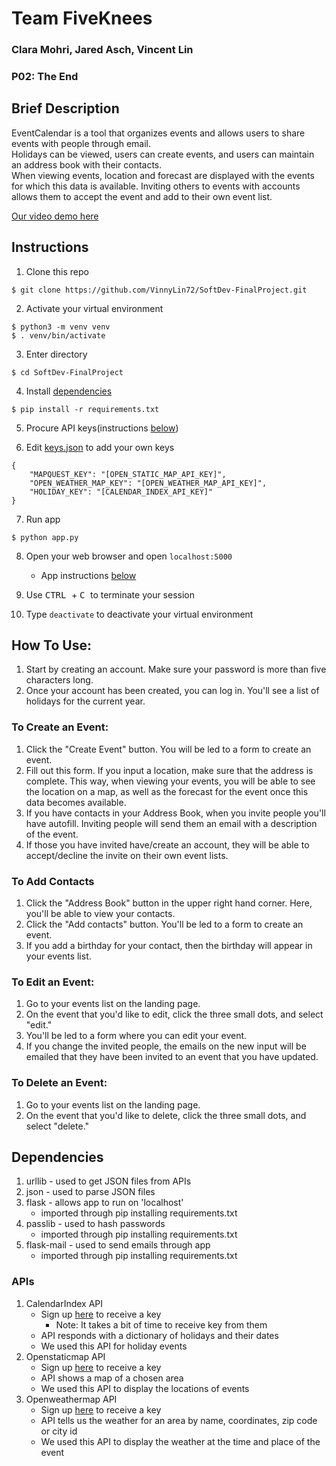 # Team FiveKnees
### Clara Mohri, Jared Asch, Vincent Lin
### P02: The End


## Brief Description

EventCalendar is a tool that organizes events and allows users to share events with people through email.  
Holidays can be viewed, users can create events, and users can maintain an address book with their contacts.  
When viewing events, location and forecast are displayed with the events for which this data is available.
Inviting others to events with accounts allows them to accept the event and add to their own event list.

[Our video demo here](https://youtu.be/uc29cA1Zr88)

## Instructions

1. Clone this repo
```
$ git clone https://github.com/VinnyLin72/SoftDev-FinalProject.git
```

2. Activate your virtual environment
```
$ python3 -m venv venv
$ . venv/bin/activate
```

3. Enter directory
```
$ cd SoftDev-FinalProject
```

4. Install [dependencies](https://github.com/VinnyLin72/SoftDev-FinalProject#apis)
```
$ pip install -r requirements.txt
```

5. Procure API keys(instructions [below](https://github.com/VinnyLin72/SoftDev-FinalProject#dependencies))

6. Edit [keys.json](https://github.com/VinnyLin72/SoftDev-FinalProject/blob/master/data/keys.json) to add your own keys
```
{
    "MAPQUEST_KEY": "[OPEN_STATIC_MAP_API_KEY]",
    "OPEN_WEATHER_MAP_KEY": "[OPEN_WEATHER_MAP_API_KEY]",
    "HOLIDAY_KEY": "[CALENDAR_INDEX_API_KEY]"
}
```

7. Run app
```
$ python app.py
```

8. Open your web browser and open `localhost:5000`
   - App instructions [below](https://github.com/VinnyLin72/SoftDev-FinalProject#how-to-use)

9. Use <kbd> CTRL </kbd> + <kbd> C </kbd> to terminate your session

10. Type `deactivate` to deactivate your virtual environment



## How To Use:

1. Start by creating an account. Make sure your password is more than five characters long.
2. Once your account has been created, you can log in. You'll see a list of holidays for the current year.

### To Create an Event:

1. Click the "Create Event" button. You will be led to a form to create an event.
2. Fill out this form. If you input a location, make sure that the address is complete. This way, when viewing your events, you will be able to see the location on a map, as well as the forecast for the event once this data becomes available.
3. If you have contacts in your Address Book, when you invite people you'll have autofill. Inviting people will send them an email with a description of the event.
3. If those you have invited have/create an account, they will be able to accept/decline the invite on their own event lists.

### To Add Contacts

1. Click the "Address Book" button in the upper right hand corner. Here, you'll be able to view your contacts.
2. Click the "Add contacts" button. You'll be led to a form to create an event.
3. If you add a birthday for your contact, then the birthday will appear in your events list.

### To Edit an Event:

1. Go to your events list on the landing page.
2. On the event that you'd like to edit, click the three small dots, and select "edit."
3. You'll be  led to a form where you can edit your event.
4. If you change the invited people, the emails on the new input will be emailed that they have been invited to an event that you have updated.

### To Delete an Event:

1. Go to your events list on the landing page.
2. On the event that you'd like to delete, click the three small dots, and select "delete."


## Dependencies

1. urllib - used to get JSON files from APIs
2. json - used to parse JSON files
3. flask - allows app to run on 'localhost'
   - imported through pip installing requirements.txt
4. passlib - used to hash passwords
   - imported through pip installing requirements.txt
5. flask-mail - used to send emails through app
   - imported through pip installing requirements.txt

### APIs

1. CalendarIndex API
   - Sign up [here](https://www.calendarindex.com/signup) to receive a key
      - Note: It takes a bit of time to receive key from them
   - API responds with a dictionary of holidays and their dates
   - We used this API for holiday events
2. Openstaticmap API
   - Sign up [here](https://developer.mapquest.com/) to receive a key
   - API shows a map of a chosen area
   - We used this API to display the locations of events
3. Openweathermap API
   - Sign up [here](https://openweathermap.org/api) to receive a key
   - API tells us the weather for an area by name, coordinates, zip code or city id
   - We used this API to display the weather at the time and place of the event
